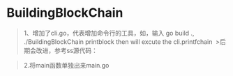 # BuildingBlockChain


>1、增加了cli.go，代表增加命令行的工具，如，输入 go build .,
>./BuildingBlockChain printblock then will excute the cli.printfchain
 >后期会改进，参考ss源代码：
<!-- var configFile string
	flag.StringVar(&configFile, "k", "config.json", "specify config file")
	flag.Parse()
	log.Printf("closing port %s\n", configFile) -->

  >2.将main函数单独出来main.go
